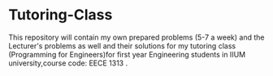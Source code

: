 # Tutoring-Class
This repository will contain my own prepared problems (5-7 a week) and the Lecturer's problems as well and their solutions for my tutoring class (Programming for Engineers)for first year Engineering students in IIUM university,course code: EECE 1313 .
